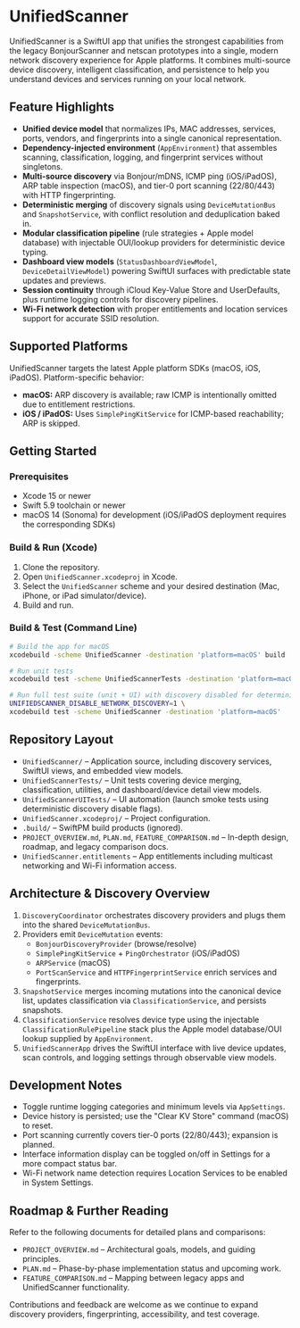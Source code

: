 # UnifiedScanner

UnifiedScanner is a SwiftUI app that unifies the strongest capabilities from the legacy BonjourScanner and netscan prototypes into a single, modern network discovery experience for Apple platforms. It combines multi-source device discovery, intelligent classification, and persistence to help you understand devices and services running on your local network.

## Feature Highlights
- **Unified device model** that normalizes IPs, MAC addresses, services, ports, vendors, and fingerprints into a single canonical representation.
- **Dependency-injected environment** (`AppEnvironment`) that assembles scanning, classification, logging, and fingerprint services without singletons.
- **Multi-source discovery** via Bonjour/mDNS, ICMP ping (iOS/iPadOS), ARP table inspection (macOS), and tier-0 port scanning (22/80/443) with HTTP fingerprinting.
- **Deterministic merging** of discovery signals using `DeviceMutationBus` and `SnapshotService`, with conflict resolution and deduplication baked in.
- **Modular classification pipeline** (rule strategies + Apple model database) with injectable OUI/lookup providers for deterministic device typing.
- **Dashboard view models** (`StatusDashboardViewModel`, `DeviceDetailViewModel`) powering SwiftUI surfaces with predictable state updates and previews.
- **Session continuity** through iCloud Key-Value Store and UserDefaults, plus runtime logging controls for discovery pipelines.
- **Wi-Fi network detection** with proper entitlements and location services support for accurate SSID resolution.

## Supported Platforms
UnifiedScanner targets the latest Apple platform SDKs (macOS, iOS, iPadOS). Platform-specific behavior:
- **macOS:** ARP discovery is available; raw ICMP is intentionally omitted due to entitlement restrictions.
- **iOS / iPadOS:** Uses `SimplePingKitService` for ICMP-based reachability; ARP is skipped.

## Getting Started
### Prerequisites
- Xcode 15 or newer
- Swift 5.9 toolchain or newer
- macOS 14 (Sonoma) for development (iOS/iPadOS deployment requires the corresponding SDKs)

### Build & Run (Xcode)
1. Clone the repository.
2. Open `UnifiedScanner.xcodeproj` in Xcode.
3. Select the `UnifiedScanner` scheme and your desired destination (Mac, iPhone, or iPad simulator/device).
4. Build and run.

### Build & Test (Command Line)
```bash
# Build the app for macOS
xcodebuild -scheme UnifiedScanner -destination 'platform=macOS' build

# Run unit tests
xcodebuild test -scheme UnifiedScannerTests -destination 'platform=macOS'

# Run full test suite (unit + UI) with discovery disabled for determinism
UNIFIEDSCANNER_DISABLE_NETWORK_DISCOVERY=1 \
xcodebuild test -scheme UnifiedScanner -destination 'platform=macOS'
```

## Repository Layout
- `UnifiedScanner/` – Application source, including discovery services, SwiftUI views, and embedded view models.
- `UnifiedScannerTests/` – Unit tests covering device merging, classification, utilities, and dashboard/device detail view models.
- `UnifiedScannerUITests/` – UI automation (launch smoke tests using deterministic discovery disable flags).
- `UnifiedScanner.xcodeproj/` – Project configuration.
- `.build/` – SwiftPM build products (ignored).
- `PROJECT_OVERVIEW.md`, `PLAN.md`, `FEATURE_COMPARISON.md` – In-depth design, roadmap, and legacy comparison docs.
- `UnifiedScanner.entitlements` – App entitlements including multicast networking and Wi-Fi information access.

## Architecture & Discovery Overview
1. `DiscoveryCoordinator` orchestrates discovery providers and plugs them into the shared `DeviceMutationBus`.
2. Providers emit `DeviceMutation` events:
   - `BonjourDiscoveryProvider` (browse/resolve)
   - `SimplePingKitService` + `PingOrchestrator` (iOS/iPadOS)
   - `ARPService` (macOS)
   - `PortScanService` and `HTTPFingerprintService` enrich services and fingerprints.
3. `SnapshotService` merges incoming mutations into the canonical device list, updates classification via `ClassificationService`, and persists snapshots.
4. `ClassificationService` resolves device type using the injectable `ClassificationRulePipeline` stack plus the Apple model database/OUI lookup supplied by `AppEnvironment`.
5. `UnifiedScannerApp` drives the SwiftUI interface with live device updates, scan controls, and logging settings through observable view models.

## Development Notes
- Toggle runtime logging categories and minimum levels via `AppSettings`.
- Device history is persisted; use the "Clear KV Store" command (macOS) to reset.
- Port scanning currently covers tier-0 ports (22/80/443); expansion is planned.
- Interface information display can be toggled on/off in Settings for a more compact status bar.
- Wi-Fi network name detection requires Location Services to be enabled in System Settings.

## Roadmap & Further Reading
Refer to the following documents for detailed plans and comparisons:
- `PROJECT_OVERVIEW.md` – Architectural goals, models, and guiding principles.
- `PLAN.md` – Phase-by-phase implementation status and upcoming work.
- `FEATURE_COMPARISON.md` – Mapping between legacy apps and UnifiedScanner functionality.

Contributions and feedback are welcome as we continue to expand discovery providers, fingerprinting, accessibility, and test coverage.
